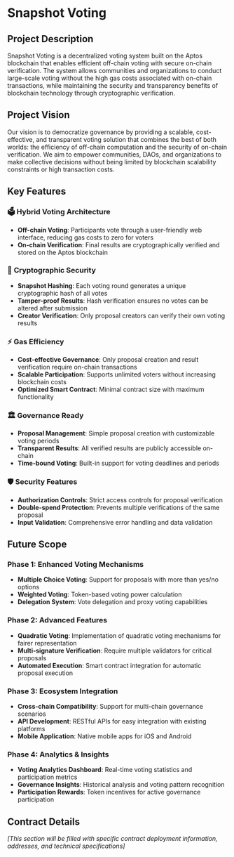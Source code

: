 # Snapshot Voting

## Project Description

Snapshot Voting is a decentralized voting system built on the Aptos blockchain that enables efficient off-chain voting with secure on-chain verification. The system allows communities and organizations to conduct large-scale voting without the high gas costs associated with on-chain transactions, while maintaining the security and transparency benefits of blockchain technology through cryptographic verification.

## Project Vision

Our vision is to democratize governance by providing a scalable, cost-effective, and transparent voting solution that combines the best of both worlds: the efficiency of off-chain computation and the security of on-chain verification. We aim to empower communities, DAOs, and organizations to make collective decisions without being limited by blockchain scalability constraints or high transaction costs.

## Key Features

### 🗳️ **Hybrid Voting Architecture**
- **Off-chain Voting**: Participants vote through a user-friendly web interface, reducing gas costs to zero for voters
- **On-chain Verification**: Final results are cryptographically verified and stored on the Aptos blockchain

### 🔐 **Cryptographic Security**
- **Snapshot Hashing**: Each voting round generates a unique cryptographic hash of all votes
- **Tamper-proof Results**: Hash verification ensures no votes can be altered after submission
- **Creator Verification**: Only proposal creators can verify their own voting results

### ⚡ **Gas Efficiency**
- **Cost-effective Governance**: Only proposal creation and result verification require on-chain transactions
- **Scalable Participation**: Supports unlimited voters without increasing blockchain costs
- **Optimized Smart Contract**: Minimal contract size with maximum functionality

### 🏛️ **Governance Ready**
- **Proposal Management**: Simple proposal creation with customizable voting periods
- **Transparent Results**: All verified results are publicly accessible on-chain
- **Time-bound Voting**: Built-in support for voting deadlines and periods

### 🛡️ **Security Features**
- **Authorization Controls**: Strict access controls for proposal verification
- **Double-spend Protection**: Prevents multiple verifications of the same proposal
- **Input Validation**: Comprehensive error handling and data validation

## Future Scope

### Phase 1: Enhanced Voting Mechanisms
- **Multiple Choice Voting**: Support for proposals with more than yes/no options
- **Weighted Voting**: Token-based voting power calculation
- **Delegation System**: Vote delegation and proxy voting capabilities

### Phase 2: Advanced Features
- **Quadratic Voting**: Implementation of quadratic voting mechanisms for fairer representation
- **Multi-signature Verification**: Require multiple validators for critical proposals
- **Automated Execution**: Smart contract integration for automatic proposal execution

### Phase 3: Ecosystem Integration
- **Cross-chain Compatibility**: Support for multi-chain governance scenarios
- **API Development**: RESTful APIs for easy integration with existing platforms
- **Mobile Application**: Native mobile apps for iOS and Android

### Phase 4: Analytics & Insights
- **Voting Analytics Dashboard**: Real-time voting statistics and participation metrics
- **Governance Insights**: Historical analysis and voting pattern recognition
- **Participation Rewards**: Token incentives for active governance participation

## Contract Details

*[This section will be filled with specific contract deployment information, addresses, and technical specifications]*